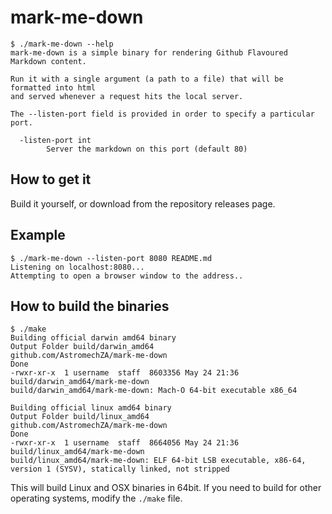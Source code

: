 # mark-me-down

```
$ ./mark-me-down --help
mark-me-down is a simple binary for rendering Github Flavoured Markdown content.

Run it with a single argument (a path to a file) that will be formatted into html
and served whenever a request hits the local server.

The --listen-port field is provided in order to specify a particular port.

  -listen-port int
        Server the markdown on this port (default 80)
```

## How to get it

Build it yourself, or download from the repository releases page.

## Example

```
$ ./mark-me-down --listen-port 8080 README.md
Listening on localhost:8080...
Attempting to open a browser window to the address..
```

## How to build the binaries

```
$ ./make
Building official darwin amd64 binary
Output Folder build/darwin_amd64
github.com/AstromechZA/mark-me-down
Done
-rwxr-xr-x  1 username  staff  8603356 May 24 21:36 build/darwin_amd64/mark-me-down
build/darwin_amd64/mark-me-down: Mach-O 64-bit executable x86_64

Building official linux amd64 binary
Output Folder build/linux_amd64
github.com/AstromechZA/mark-me-down
Done
-rwxr-xr-x  1 username  staff  8664056 May 24 21:36 build/linux_amd64/mark-me-down
build/linux_amd64/mark-me-down: ELF 64-bit LSB executable, x86-64, version 1 (SYSV), statically linked, not stripped
```

This will build Linux and OSX binaries in 64bit. If you need to build for other
operating systems, modify the `./make` file.
